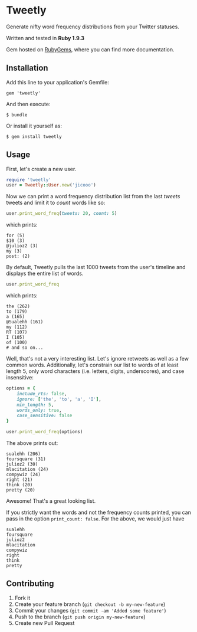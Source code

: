 # Tweetly

Generate nifty word frequency distributions from your Twitter statuses.

Written and tested in __Ruby 1.9.3__

Gem hosted on [RubyGems](https://rubygems.org/gems/tweetly), where you can find more documentation.

## Installation

Add this line to your application's Gemfile:

    gem 'tweetly'

And then execute:

    $ bundle

Or install it yourself as:

    $ gem install tweetly

## Usage

First, let's create a new user.

```ruby
require 'tweetly'
user = Tweetly::User.new('jicooo')
```

Now we can print a word frequency distribution list from the last _tweets_ tweets and limit it to _count_ words like so:

```ruby
user.print_word_freq(tweets: 20, count: 5)
```

which prints:

	for (5)
	$10 (3)
	@julioz2 (3)
	my (3)
	post: (2)

By default, Tweetly pulls the last 1000 tweets from the user's timeline and displays the entire list of words.

```ruby
user.print_word_freq
```

which prints:

	the (262)
	to (179)
	a (165)
	@Sualehh (161)
	my (112)
	RT (107)
	I (105)
	of (100)
	# and so on...

Well, that's not a very interesting list. Let's ignore retweets as well as a few common words. Additionally, let's constrain our list to words of at least length 5, only word characters (i.e. letters, digits, underscores), and case insensitive:

```ruby
options = {
	include_rts: false, 
	ignore: ['the', 'to', 'a', 'I'], 
	min_length: 5, 
	words_only: true, 
	case_sensitive: false
}

user.print_word_freq(options)
```

The above prints out:

	sualehh (206)
	foursquare (31)
	julioz2 (30)
	mlacitation (24)
	compywiz (24)
	right (21)
	think (20)
	pretty (20)

Awesome! That's a great looking list.

If you strictly want the words and not the frequency counts printed, you can pass in the option `print_count: false`. For the above, we would just have

	sualehh
	foursquare
	julioz2
	mlacitation
	compywiz
	right
	think
	pretty

## Contributing

1. Fork it
2. Create your feature branch (`git checkout -b my-new-feature`)
3. Commit your changes (`git commit -am 'Added some feature'`)
4. Push to the branch (`git push origin my-new-feature`)
5. Create new Pull Request
